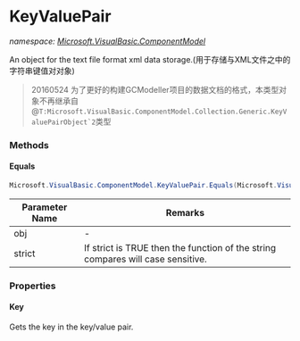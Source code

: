 ﻿# KeyValuePair
_namespace: [Microsoft.VisualBasic.ComponentModel](./index.md)_

An object for the text file format xml data storage.(用于存储与XML文件之中的字符串键值对对象)

> 
>  20160524 为了更好的构建GCModeller项目的数据文档的格式，本类型对象不再继承自@``T:Microsoft.VisualBasic.ComponentModel.Collection.Generic.KeyValuePairObject`2``类型
>  


### Methods

#### Equals
```csharp
Microsoft.VisualBasic.ComponentModel.KeyValuePair.Equals(Microsoft.VisualBasic.ComponentModel.KeyValuePair,System.Boolean)
```


|Parameter Name|Remarks|
|--------------|-------|
|obj|-|
|strict|If strict is TRUE then the function of the string compares will case sensitive.|



### Properties

#### Key
Gets the key in the key/value pair.
